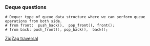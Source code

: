 ### Deque questions 

    # Deque: type of queue data structure where we can perform queue operations from both side.
    # from front:  push_back(),  pop_front(), front();
    # from back: push_front(), pop_back(),  back();
   [ZigZag traversal](https://github.com/BhavinRaichura/algo/blob/main/binary%20tree/zigzag%20tree%20traversal.cpp)
